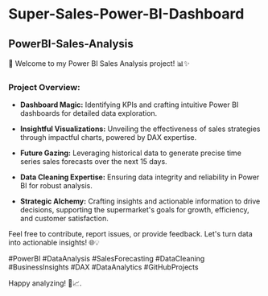 # Super-Sales-Power-BI-Dashboard
## PowerBI-Sales-Analysis

🚀 Welcome to my Power BI Sales Analysis project! 📊✨

### Project Overview:

- **Dashboard Magic:** Identifying KPIs and crafting intuitive Power BI dashboards for detailed data exploration.
  
- **Insightful Visualizations:** Unveiling the effectiveness of sales strategies through impactful charts, powered by DAX expertise.
  
- **Future Gazing:** Leveraging historical data to generate precise time series sales forecasts over the next 15 days.
  
- **Data Cleaning Expertise:** Ensuring data integrity and reliability in Power BI for robust analysis.
  
- **Strategic Alchemy:** Crafting insights and actionable information to drive decisions, supporting the supermarket's goals for growth, efficiency, and customer satisfaction.

Feel free to contribute, report issues, or provide feedback. Let's turn data into actionable insights! 🌐💡

#PowerBI #DataAnalysis #SalesForecasting #DataCleaning #BusinessInsights #DAX #DataAnalytics #GitHubProjects

Happy analyzing! 🚀📈.
